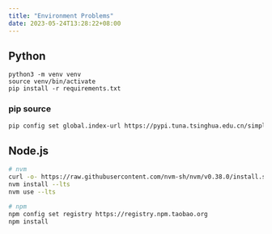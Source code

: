 ```yaml
---
title: "Environment Problems"
date: 2023-05-24T13:28:22+08:00
---
```


## Python

```venv
python3 -m venv venv
source venv/bin/activate
pip install -r requirements.txt
```

### pip source

```sh
pip config set global.index-url https://pypi.tuna.tsinghua.edu.cn/simple
```

## Node.js

```sh
# nvm
curl -o- https://raw.githubusercontent.com/nvm-sh/nvm/v0.38.0/install.sh | bash
nvm install --lts
nvm use --lts
```

```sh
# npm
npm config set registry https://registry.npm.taobao.org
npm install
```
